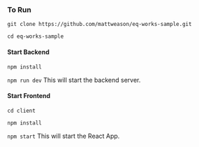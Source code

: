 ### To Run

```git clone https://github.com/mattweason/eq-works-sample.git```

```cd eq-works-sample```

#### Start Backend

```npm install```

```npm run dev``` This will start the backend server.

#### Start Frontend

```cd client```

```npm install```

```npm start``` This will start the React App.


